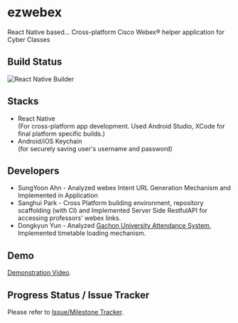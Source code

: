 # ezwebex
React Native based... Cross-platform Cisco Webex® helper application for Cyber Classes  

## Build Status
![React Native Builder](https://github.com/ezwebex/ezwebex/workflows/React%20Native%20Builder/badge.svg)

## Stacks
* React Native  
  (For cross-platform app development. Used Android Studio, XCode for final platform specific builds.)
* Android/iOS Keychain  
  (for securely saving user's username and password)

## Developers
* SungYoon Ahn - Analyzed webex Intent URL Generation Mechanism and Implemented in Application
* Sanghui Park - Cross Platform building environment, repository scaffolding (with CI) and Implemented Server Side RestfulAPI for accessing professors' webex links.
* Dongkyun Yun - Analyzed [Gachon University Attendance System](https://att.gachon.ac.kr), Implemented timetable loading mechanism.

## Demo
[Demonstration Video](https://gachon.alex4386.me/mobile/demo.mp4). 

## Progress Status / Issue Tracker
Please refer to [Issue/Milestone Tracker](https://github.com/ezwebex/ezwebex/issues).

